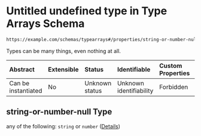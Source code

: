 # Untitled undefined type in Type Arrays Schema

```txt
https://example.com/schemas/typearrays#/properties/string-or-number-null
```

Types can be many things, even nothing at all.

| Abstract            | Extensible | Status         | Identifiable            | Custom Properties | Additional Properties | Access Restrictions | Defined In                                                                                    |
| :------------------ | :--------- | :------------- | :---------------------- | :---------------- | :-------------------- | :------------------ | :-------------------------------------------------------------------------------------------- |
| Can be instantiated | No         | Unknown status | Unknown identifiability | Forbidden         | Allowed               | none                | [typearrays.schema.json*](../generated-schemas/typearrays.schema.json "open original schema") |

## string-or-number-null Type

any of the following: `string` or `number` ([Details](typearrays-properties-string-or-number-null.md))
